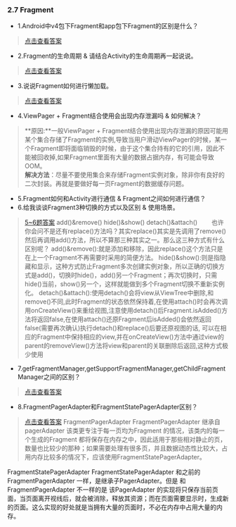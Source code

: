 ### 2.7 Fragment

- 1.Android中v4包下Fragment和app包下Fragment的区别是什么？

> [点击查看答案](https://www.cnblogs.com/as3lib/p/6129313.html)

- 2.Fragment的生命周期 & 请结合Activity的生命周期再一起说说。

> [点击查看答案](https://blog.csdn.net/clandellen/article/details/79269680)

- 3.说说Fragment如何进行懒加载。

> [点击查看答案](https://www.cnblogs.com/dasusu/p/6745032.html)

- 4.ViewPager + Fragment结合使用会出现内存泄漏吗 & 如何解决？

> **原因:**一般ViewPager + Fragment结合使用出现内存泄漏的原因可能用某个集合存储了Fragment的实例,导致当用户滑动ViewPager的时候，某一个Fragment即将面临销毁的时候，由于这个集合持有的它的引用，因此不能被回收掉,如果Fragment里面有大量的数据占据内存，有可能会导致OOM。  
> **解决方法**：尽量不要使用集合来存储Fragment实例对象，除非你有良好的二次封装。再就是要做好每一页Fragment的数据缓存问题。

- 5.Fragment如何和Activity进行通信 & Fragment之间如何进行通信？
- 6.给我谈谈Fragment3种切换的方式以及区别 & 使用场景。

> [5~6题答案](https://blog.csdn.net/clandellen/article/details/79269680)
add()&remove()
hide()&show()
detach()&attach()
  也许你会问不是还有replace()方法吗？其实replace()其实是先调用了remove()然后再调用add()方法，所以不算那三种其实之一。那么这三种方式有什么区别呢？
add()&remove():就是添加和移除，因此replace()这个方法只是在上一个Fragment不再需要时采用的简便方法。
hide()&show():则是指隐藏和显示，这种方式防止Fragment多次创建实例对象，所以正确的切换方式是add()，切换时hide()，add()另一个Fragment；再次切换时，只需hide()当前，show()另一个，这样就能做到多个Fragment切换不重新实例化。
detach()&attach():使用detach()会将view从ViewTree中删除,和remove()不同,此时Fragment的状态依然保持着,在使用attach()时会再次调用onCreateView()来重绘视图,注意使用detach()后Fragment.isAdded()方法将返回false,在使用attach()还原Fragment后isAdded()会依然返回false(需要再次确认)执行detach()和replace()后要还原视图的话, 可以在相应的Fragment中保持相应的view,并在onCreateView()方法中通过view的parent的removeView()方法将view和parent的关联删除后返回,这种方式极少使用

- 7.getFragmentManager,getSupportFragmentManager,getChildFragmentManager之间的区别？

> [点击查看答案](https://blog.csdn.net/Allan_Bst/article/details/64920076)

- 8.FragmentPagerAdapter和FragmentStatePagerAdapter区别？

> [点击查看答案](https://www.cnblogs.com/nbls/p/7252307.html)
FragmentPagerAdapter
FragmentPagerAdapter 继承自pagerAdapter 该类更专注于每一页均为Fragment 的情况，该类内的每一个生成的Fragment 都将保存在内存之中，因此适用于那些相对静止的页，数量也比较少的那种；如果需要处理有很多页，并且数据动态性比较大，占用内存比较多的情况下，应该使用FragmentStatePagerAdapter。

FragmentStatePagerAdapter
FragmentStatePagerAdapter 和之前的FragmentPagerAdapter 一样，是继承子PagerAdapter。但是 和FragmentPagerAdapter 不一样的是 该PagerAdapter 的实现将只保存当前页面，当页面离开视线后，就会被消除，释放其资源；而在页面需要显示时，生成新的页面。这么实现的好处就是当拥有大量的页面时，不必在内存中占用大量的内存。
